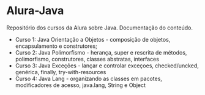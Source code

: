 # Alura-Java
Repositório dos cursos da Alura sobre Java. 
Documentação do conteúdo.

<ul>
  <li>Curso 1: Java Orientação a Objetos - composição de objetos, encapsulamento e construtores;</li>

<li>Curso 2: Java Polimorfismo - herança, super e rescrita de métodos, polimorfismo, construtores, classes abstratas, interfaces </li>

<li>Curso 3: Java Exceções - lançar e controlar exceçoes, checked/uncked, genérica, finally, try-with-resources </l1>
<li>Curso 4: Java Lang - organizando as classes em pacotes, modificadores de acesso, java.lang, String e Object </l1>

  
  </ul>
